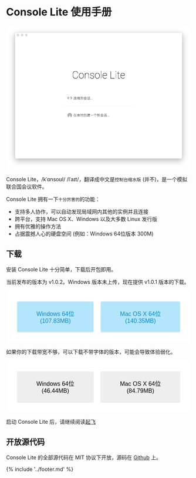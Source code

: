 <style>
.down-sec {
  padding: 20px;
  display: flex;
  align-items: center;
  justify-content: center;
  background: white;
  border-radius: 4px;
}

.down-btn {
  padding: 20px;
  font-size: 16px;
  background: #EEE;

  transition: opacity .2s ease;
  opacity: .8FAFAFAFA;

  border-radius: 2px;

  outline: 0;
  border: 0;
  margin: 10px;

  box-shadow: rgba(0,0,0,.12) 0 2px 3px;
}

.down-btn.primary {
  background: #B3E5FC;
  color: #0288D1;
}

.down-btn:hover {
  opacity: 1;
}
</style>

# Console Lite 使用手册 

![启动界面](initial-screen.png)

Console Lite，/kˈɑnsoʊl/ /lˈaɪt/，翻译成中文是`控制台缩水版` (并不)，是一个模拟联合国会议软件。

Console Lite 拥有一下<small>十分厉害的</small>的功能：

- 支持多人协作，可以自动发现局域网内其他的实例并且连接
- 跨平台，支持 Mac OS X、Windows 以及大多数 Linux 发行版
- 拥有优雅的操作方法
- 占据震撼人心的硬盘空间 (例如：Windows 64位版本 300M)

## 下载

安装 Console Lite 十分简单，下载后开包即用。

当前发布的版本为 v1.0.2。Windows 版本未上传，现在提供 v1.0.1 版本的下载。

<div class="down-sec">
  <a href="http://bjmun.org/console-lite/Console-Lite-v1.0.2-win32-x64.7z">
    <button class="down-btn primary">Windows 64位 (107.83MB)</button>
  </a>
  <a href="http://bjmun.org/console-lite/Console-Lite-v1.0.2-darwin.zip">
    <button class="down-btn primary">Mac OS X 64位 (140.35MB)</button>
  </a>
</div>

如果你的下载带宽不够，可以下载不带字体的版本，可能会导致体验弱化。

<div class="down-sec">
  <a href="http://bjmun.org/console-lite/Console-Lite-v1.0.2-win32-x64-nofont.7z">
    <button class="down-btn">Windows 64位 (46.44MB)</button>
  </a>
  <a href="http://bjmun.org/console-lite/Console-Lite-v1.0.2-darwin-nofont.zip">
    <button class="down-btn">Mac OS X 64位 (84.79MB)</button>
  </a>
</div>

启动 Console Lite 后，请继续阅读[起飞](takeoff.md)


## 开放源代码

Console Lite 的全部源代码在 MIT 协议下开放，源码在 [Github](https://github.com/CircuitCoder/Console-Lite) 上。

{% include '../footer.md' %}
